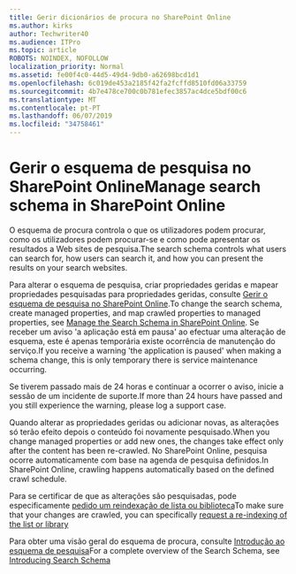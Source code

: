 ```yaml
---
title: Gerir dicionários de procura no SharePoint Online
ms.author: kirks
author: Techwriter40
ms.audience: ITPro
ms.topic: article
ROBOTS: NOINDEX, NOFOLLOW
localization_priority: Normal
ms.assetid: fe00f4c0-44d5-49d4-9db0-a62698bcd1d1
ms.openlocfilehash: 6c019de453a2185f42fa2fcffd8510fd06a33759
ms.sourcegitcommit: 4b7e478ce700c0b781efec3857ac4dce5bdf00c6
ms.translationtype: MT
ms.contentlocale: pt-PT
ms.lasthandoff: 06/07/2019
ms.locfileid: "34758461"
---
```

# <a name="manage-search-schema-in-sharepoint-online"></a><span data-ttu-id="ec4de-102">Gerir o esquema de pesquisa no SharePoint Online</span><span class="sxs-lookup"><span data-stu-id="ec4de-102">Manage search schema in SharePoint Online</span></span>

<span data-ttu-id="ec4de-103">O esquema de procura controla o que os utilizadores podem procurar, como os utilizadores podem procurar-se e como pode apresentar os resultados a Web sites de pesquisa.</span><span class="sxs-lookup"><span data-stu-id="ec4de-103">The search schema controls what users can search for, how users can search it, and how you can present the results on your search websites.</span></span> 

<span data-ttu-id="ec4de-104">Para alterar o esquema de pesquisa, criar propriedades geridas e mapear propriedades pesquisadas para propriedades geridas, consulte [Gerir o esquema de pesquisa no SharePoint Online](https://docs.microsoft.com/sharepoint/manage-search-schema).</span><span class="sxs-lookup"><span data-stu-id="ec4de-104">To change the search schema, create managed properties, and map crawled properties to managed properties, see [Manage the Search Schema in SharePoint Online](https://docs.microsoft.com/sharepoint/manage-search-schema).</span></span> <span data-ttu-id="ec4de-105">Se receber um aviso 'a aplicação está em pausa' ao efectuar uma alteração de esquema, este é apenas temporária existe ocorrência de manutenção do serviço.</span><span class="sxs-lookup"><span data-stu-id="ec4de-105">If you receive a warning 'the application is paused' when making a schema change, this is only temporary there is service maintenance occurring.</span></span> 

<span data-ttu-id="ec4de-106">Se tiverem passado mais de 24 horas e continuar a ocorrer o aviso, inicie a sessão de um incidente de suporte.</span><span class="sxs-lookup"><span data-stu-id="ec4de-106">If more than 24 hours have passed and you still experience the warning, please log a support case.</span></span>

<span data-ttu-id="ec4de-107">Quando alterar as propriedades geridas ou adicionar novas, as alterações só terão efeito depois o conteúdo foi novamente pesquisado.</span><span class="sxs-lookup"><span data-stu-id="ec4de-107">When you change managed properties or add new ones, the changes take effect only after the content has been re-crawled.</span></span> <span data-ttu-id="ec4de-108">No SharePoint Online, pesquisa ocorre automaticamente com base na agenda de pesquisa definidos.</span><span class="sxs-lookup"><span data-stu-id="ec4de-108">In SharePoint Online, crawling happens automatically based on the defined crawl schedule.</span></span>

<span data-ttu-id="ec4de-109">Para se certificar de que as alterações são pesquisadas, pode especificamente [pedido um reindexação de lista ou biblioteca](https://docs.microsoft.com/sharepoint/manage-search-schema#request-re-indexing-of-a-document-library-or-list)</span><span class="sxs-lookup"><span data-stu-id="ec4de-109">To make sure that your changes are crawled, you can specifically [request a re-indexing of the list or library](https://docs.microsoft.com/sharepoint/manage-search-schema#request-re-indexing-of-a-document-library-or-list)</span></span> 

<span data-ttu-id="ec4de-110">Para obter uma visão geral do esquema de procura, consulte [Introdução ao esquema de pesquisa](https://blogs.technet.microsoft.com/tothesharepoint/2012/11/25/introducing-search-schema-for-sharepoint-2013/)</span><span class="sxs-lookup"><span data-stu-id="ec4de-110">For a complete overview of the Search Schema, see [Introducing Search Schema](https://blogs.technet.microsoft.com/tothesharepoint/2012/11/25/introducing-search-schema-for-sharepoint-2013/)</span></span> 

